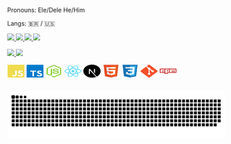 <p>Pronouns: Ele/Dele He/Him</p>
<p>Langs: 🇧🇷 / 🇺🇸</p>

<div>
  <a href="https://twitter.com/GuiMoraesDev" target="_blank">
    <img
      src="https://img.shields.io/badge/Twitter-1DA1F2?style=for-the-badge&logo=twitter&logoColor=white"
      target="_blank"
    />
  </a>
  <a href="https://instagram.com/GuiMoraesDev" target="_blank">
    <img
      src="https://img.shields.io/badge/-Instagram-%23E4405F?style=for-the-badge&logo=instagram&logoColor=white"
      target="_blank"
    />
  </a>
  <a href="https://www.linkedin.com/in/GuiMoraesDev" target="_blank">
    <img
      src="https://img.shields.io/badge/-LinkedIn-%230077B5?style=for-the-badge&logo=linkedin&logoColor=white"
      target="_blank"
    />
  </a>
  <a href = "mailto:guimoraes.dev@gmail.com">
    <img
      src="https://img.shields.io/badge/-Gmail-%23333?style=for-the-badge&logo=gmail&logoColor=white"
      target="_blank"
    />
  </a>
</div>

<br/>

<a href="https://github.com/GuiMoraesDev">
  <img
    height="165em"
    src="https://github-readme-stats.vercel.app/api?username=GuiMoraesDev&show_icons=true&theme=dracula&include_all_commits=true&count_private=true&disable_animations=false&hide=stars,contribs"
  />
  <img
    height="165em"
    src="https://github-readme-stats.vercel.app/api/top-langs/?username=GuiMoraesDev&layout=compact&langs_count=7&theme=dracula"
  />
</a>
  
<div style="display: inline_block">
  <br>
  <img
    align="center"
    alt="Js badge"
    height="30"
    width="40"
    src="https://raw.githubusercontent.com/devicons/devicon/master/icons/javascript/javascript-plain.svg"
  />
  <img
    align="center"
    alt="Ts badge"
    height="30"
    width="40"
    src="https://raw.githubusercontent.com/devicons/devicon/master/icons/typescript/typescript-plain.svg"
  />
  <img
    align="center"
    alt="NodeJS badge"
    height="30"
    width="40"
    src="https://raw.githubusercontent.com/devicons/devicon/master/icons/nodejs/nodejs-original.svg"
  />
  <img
    align="center"
    alt="React badge"
    height="30"
    width="40"
    src="https://raw.githubusercontent.com/devicons/devicon/master/icons/react/react-original.svg"
  />
  <img
    align="center"
    alt="NextJS badge"
    height="30"
    width="40"
    src="https://raw.githubusercontent.com/devicons/devicon/master/icons/nextjs/nextjs-original.svg"
  />
  <img
    align="center"
    alt="HTML badge"
    height="30"
    width="40"
    src="https://raw.githubusercontent.com/devicons/devicon/master/icons/html5/html5-original.svg"
  />
  <img
    align="center"
    alt="CSS badge"
    height="30"
    width="40"
    src="https://raw.githubusercontent.com/devicons/devicon/master/icons/css3/css3-original.svg"
  />
  <img
    align="center"
    alt="Git badge"
    height="30"
    width="40"
    src="https://raw.githubusercontent.com/devicons/devicon/master/icons/git/git-original.svg"
  />
  <img
    align="center"
    alt="NPM badge"
    height="30"
    width="40"
    src="https://raw.githubusercontent.com/devicons/devicon/master/icons/npm/npm-original-wordmark.svg"
  />
</div>
  
<br/>

![Snake animation](https://raw.githubusercontent.com/GuiMoraesDev/GuiMoraesDev/output/github-contribution-grid-snake.svg)
